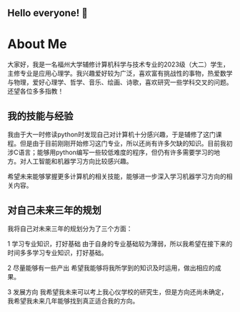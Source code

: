 ## Hello everyone! 👋

About Me
======
大家好，我是一名福州大学辅修计算机科学与技术专业的2023级（大二）学生，主修专业是应用心理学。我兴趣爱好较为广泛，喜欢富有挑战性的事物，热爱数学与物理，爱好心理学、哲学、音乐、绘画、诗歌，喜欢研究一些学科交叉的问题。还望各位多多指教！

我的技能与经验
------
我由于大一时修读python时发现自己对计算机十分感兴趣，于是辅修了这门课程。但是由于目前刚刚开始修习这门专业，所以还尚有许多欠缺的知识。目前我初涉C语言；能够用python编写一些较低难度的程序，但仍有许多需要学习的地方。对人工智能和机器学习方向比较感兴趣。

希望未来能够掌握更多计算机的相关技能，能够进一步深入学习机器学习方向的相关内容。

对自己未来三年的规划
------
我将自己对未来三年的规划分为了三个方面：

1 学习专业知识，打好基础
  由于自身的专业基础较为薄弱，所以我希望在接下来的时间多多学习专业知识，打好基础。

2 尽量能够有一些产出
  希望我能够将我所学到的知识及时运用，做出相应的成果。

3 发展方向
  我希望我未来可以考上我心仪学校的研究生，但是方向还尚未确定，我希望我未来几年能够找到真正适合我的方向。

<!--
**chenlu312/chenlu312** is a ✨ _special_ ✨ repository because its `README.md` (this file) appears on your GitHub profile.


Here are some ideas to get you started:

- 🔭 I’m currently working on ...
- 🌱 I’m currently learning ...
- 👯 I’m looking to collaborate on ...
- 🤔 I’m looking for help with ...
- 💬 Ask me about ...
- 📫 How to reach me: ...
- 😄 Pronouns: ...
- ⚡ Fun fact: ...
-->
